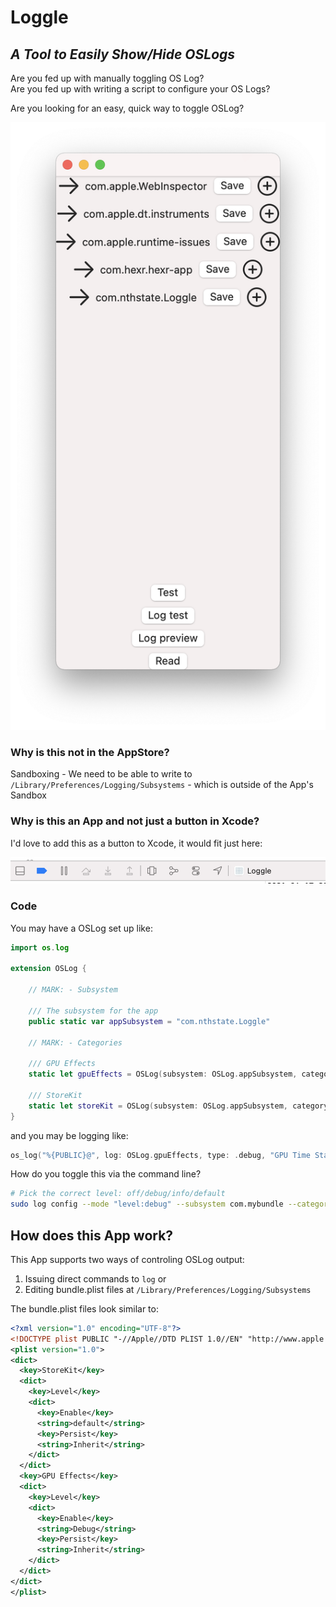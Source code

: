 # Loggle

## _A Tool to Easily Show/Hide OSLogs_

Are you fed up with manually toggling OS Log?  
Are you fed up with writing a script to configure your OS Logs?  

Are you looking for an easy, quick way to toggle OSLog?


![Screenshot 1l](https://github.com/nthState/Loggle/blob/main/Assets/Screenshots/screen1.png?raw=true)


### Why is this not in the AppStore?

Sandboxing - We need to be able to write to `/Library/Preferences/Logging/Subsystems` - which is outside of the App's Sandbox

### Why is this an App and not just a button in Xcode?

I'd love to add this as a button to Xcode, it would fit just here:

![Screenshot 1l](https://github.com/nthState/Loggle/blob/main/Assets/Screenshots/XcodeDebugBar.png?raw=true)


### Code

You may have a OSLog set up like:

```swift
import os.log

extension OSLog {
    
    // MARK: - Subsystem
    
    /// The subsystem for the app
    public static var appSubsystem = "com.nthstate.Loggle"
    
    // MARK: - Categories
    
    /// GPU Effects
    static let gpuEffects = OSLog(subsystem: OSLog.appSubsystem, category: "GPU Effects")
    
    /// StoreKit
    static let storeKit = OSLog(subsystem: OSLog.appSubsystem, category: "StoreKit")
}
```

and you may be logging like:

```swift
os_log("%{PUBLIC}@", log: OSLog.gpuEffects, type: .debug, "GPU Time Stamp")
```

How do you toggle this via the command line?

```bash
# Pick the correct level: off/debug/info/default
sudo log config --mode "level:debug" --subsystem com.mybundle --category "GPU Effects"
```

## How does this App work? 

This App supports two ways of controling OSLog output:

1. Issuing direct commands to `log`
or
2. Editing bundle.plist files at `/Library/Preferences/Logging/Subsystems`

The bundle.plist files look similar to:

```xml
<?xml version="1.0" encoding="UTF-8"?>
<!DOCTYPE plist PUBLIC "-//Apple//DTD PLIST 1.0//EN" "http://www.apple.com/DTDs/PropertyList-1.0.dtd">
<plist version="1.0">
<dict>
  <key>StoreKit</key>
  <dict>
    <key>Level</key>
    <dict>
      <key>Enable</key>
      <string>default</string>
      <key>Persist</key>
      <string>Inherit</string>
    </dict>
  </dict>
  <key>GPU Effects</key>
  <dict>
    <key>Level</key>
    <dict>
      <key>Enable</key>
      <string>Debug</string>
      <key>Persist</key>
      <string>Inherit</string>
    </dict>
  </dict>
</dict>
</plist>
```
